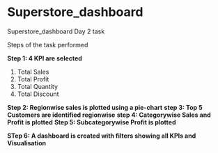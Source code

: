 # Superstore_dashboard

Superstore_dashboard Day 2 task

Steps of the task performed

**Step 1: 4 KPI are selected**  
  1. Total Sales
  2. Total Profit
  3. Total Quantity
  4. Total Discount
     
**Step 2: Regionwise sales is plotted using a pie-chart**
**step 3: Top 5 Customers are identified regionwise**
**step 4: Categorywise Sales and Profit is plotted**
**Step 5: Subcategorywise Profit is plotted**

**STep 6: A dashboard is created with filters showing all KPIs and Visualisation**
